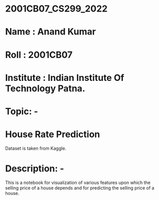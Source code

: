 # 2001CB07_CS299_2022
# Name : Anand Kumar

# Roll : 2001CB07

# Institute : Indian Institute Of Technology Patna.

# Topic: - 

# House Rate Prediction

Dataset is taken from Kaggle.

# Description: - 
This is a notebook for visualization of various features upon which the selling price of a house depends and for predicting the selling price of  a house.
